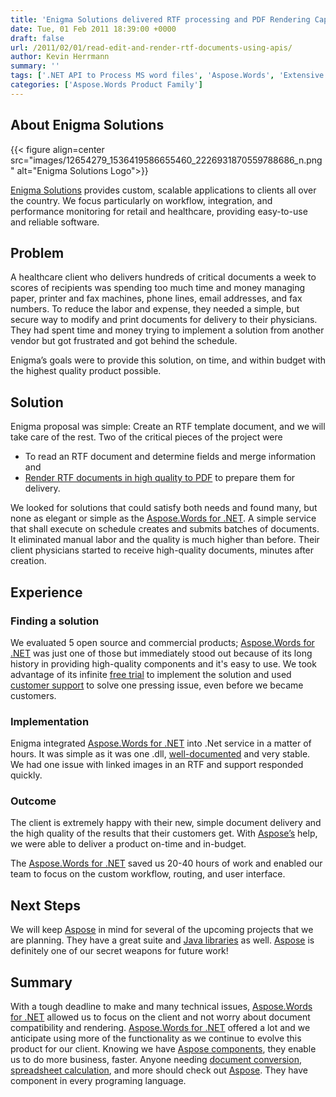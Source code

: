 ```yaml
---
title: 'Enigma Solutions delivered RTF processing and PDF Rendering Capabilities using Aspose APIs'
date: Tue, 01 Feb 2011 18:39:00 +0000
draft: false
url: /2011/02/01/read-edit-and-render-rtf-documents-using-apis/
author: Kevin Herrmann
summary: ''
tags: ['.NET API to Process MS word files', 'Aspose.Words', 'Extensive documentation', 'Free Trial Version', 'High Quality rendering of RTF to PDF format', 'Managed Code based .NET API for MS Word files processing', 'RTF to PDF conversion', 'Render MS Word files to PDF format', 'Success Stories']
categories: ['Aspose.Words Product Family']
---
```


## About Enigma Solutions



{{< figure align=center src="images/12654279_1536419586655460_2226931870559788686_n.png" alt="Enigma Solutions Logo">}}


[Enigma Solutions][1] provides custom, scalable applications to clients all over the country. We focus particularly on workflow, integration, and performance monitoring for retail and healthcare, providing easy-to-use and reliable software.

## Problem

A healthcare client who delivers hundreds of critical documents a week to scores of recipients was spending too much time and money managing paper, printer and fax machines, phone lines, email addresses, and fax numbers. To reduce the labor and expense, they needed a simple, but secure way to modify and print documents for delivery to their physicians. They had spent time and money trying to implement a solution from another vendor but got frustrated and got behind the schedule.

Enigma’s goals were to provide this solution, on time, and within budget with the highest quality product possible.

## Solution

Enigma proposal was simple: Create an RTF template document, and we will take care of the rest. Two of the critical pieces of the project were

*   To read an RTF document and determine fields and merge information and
*   [Render RTF documents in high quality to PDF][2] to prepare them for delivery.

We looked for solutions that could satisfy both needs and found many, but none as elegant or simple as the [Aspose.Words for .NET][3]. A simple service that shall execute on schedule creates and submits batches of documents. It eliminated manual labor and the quality is much higher than before. Their client physicians started to receive high-quality documents, minutes after creation.

## Experience

### **Finding a solution**

We evaluated 5 open source and commercial products; [Aspose.Words for .NET][4] was just one of those but immediately stood out because of its long history in providing high-quality components and it's easy to use. We took advantage of its infinite [free trial][5] to implement the solution and used [customer support][6] to solve one pressing issue, even before we became customers.

### **Implementation**

Enigma integrated [Aspose.Words for .NET][7] into .Net service in a matter of hours. It was simple as it was one .dll, [well-documented][8] and very stable. We had one issue with linked images in an RTF and support responded quickly.

### **Outcome**

The client is extremely happy with their new, simple document delivery and the high quality of the results that their customers get. With [Aspose’s][9] help, we were able to deliver a product on-time and in-budget.

The [Aspose.Words for .NET][10] saved us 20-40 hours of work and enabled our team to focus on the custom workflow, routing, and user interface.

## Next Steps

We will keep [Aspose][11] in mind for several of the upcoming projects that we are planning. They have a great suite and [Java libraries][12] as well. [Aspose][13] is definitely one of our secret weapons for future work!

## Summary

With a tough deadline to make and many technical issues, [Aspose.Words for .NET][14] allowed us to focus on the client and not worry about document compatibility and rendering. [Aspose.Words for .NET][15] offered a lot and we anticipate using more of the functionality as we continue to evolve this product for our client. Knowing we have [Aspose components][16], they enable us to do more business, faster. Anyone needing [document conversion][17], [spreadsheet calculation][18], and more should check out [Aspose][19]. They have component in every programing language.




[1]: https://www.enigma.co.nz/
[2]: https://docs.aspose.com/display/wordsnet/Converting+a+Word+document+to+PDF
[3]: https://products.aspose.com/words/net
[4]: https://products.aspose.com/words/net
[5]: https://downloads.aspose.com/words/net
[6]: https://forum.aspose.com/c/words
[7]: https://products.aspose.com/words/net
[8]: https://docs.aspose.com/display/wordsnet/Developer+Guide
[9]: https://www.aspose.com/
[10]: https://products.aspose.com/words/net
[11]: https://www.aspose.com/
[12]: https://products.aspose.com/total/java
[13]: https://www.aspose.com/
[14]: https://products.aspose.com/words/net
[15]: https://products.aspose.com/words/net
[16]: https://products.aspose.com/
[17]: https://docs.aspose.com/display/wordsnet/Loading%2C+Saving+and+Converting
[18]: https://docs.aspose.com/display/cellsnet/Developer+Guide
[19]: https://www.aspose.com/




